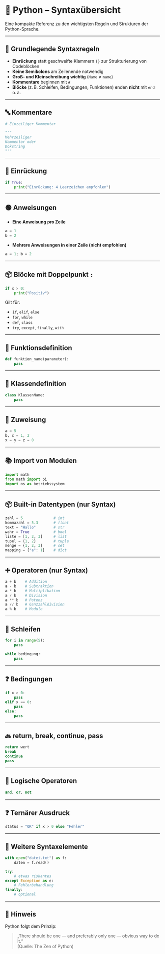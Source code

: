 # 🧾 Python – Syntaxübersicht

Eine kompakte Referenz zu den wichtigsten Regeln und Strukturen der Python-Sprache.

---

## 📌 Grundlegende Syntaxregeln

- **Einrückung** statt geschweifte Klammern `{}` zur Strukturierung von Codeblöcken  
- **Keine Semikolons** am Zeilenende notwendig  
- **Groß- und Kleinschreibung wichtig** (`Name` ≠ `name`)  
- **Kommentare** beginnen mit `#`  
- **Blöcke** (z. B. Schleifen, Bedingungen, Funktionen) enden **nicht** mit `end` o. ä.

---

## 🔤 Kommentare

```python
# Einzeiliger Kommentar

"""
Mehrzeiliger
Kommentar oder
Dokstring
"""
```

---

## 📏 Einrückung

```python
if True:
    print("Einrückung: 4 Leerzeichen empfohlen")
```

---

## 🟢 Anweisungen

- **Eine Anweisung pro Zeile**

```python
a = 1
b = 2
```

- **Mehrere Anweisungen in einer Zeile (nicht empfohlen)**

```python
a = 1; b = 2
```

---

## 📦 Blöcke mit Doppelpunkt `:`

```python
if x > 0:
    print("Positiv")
```

Gilt für:

- `if`, `elif`, `else`
- `for`, `while`
- `def`, `class`
- `try`, `except`, `finally`, `with`

---

## 🔧 Funktionsdefinition

```python
def funktion_name(parameter):
    pass
```

---

## 🧱 Klassendefinition

```python
class KlassenName:
    pass
```

---

## 🧮 Zuweisung

```python
a = 5
b, c = 1, 2
x = y = z = 0
```

---

## 📚 Import von Modulen

```python
import math
from math import pi
import os as betriebssystem
```

---

## 📦 Built-in Datentypen (nur Syntax)

```python
zahl = 5              # int
kommazahl = 5.3       # float
text = "Hallo"        # str
wahr = True           # bool
liste = [1, 2, 3]     # list
tupel = (1, 2)        # tuple
menge = {1, 2, 3}     # set
mapping = {"a": 1}    # dict
```

---

## ➕ Operatoren (nur Syntax)

```python
a + b    # Addition
a - b    # Subtraktion
a * b    # Multiplikation
a / b    # Division
a ** b   # Potenz
a // b   # Ganzzahldivision
a % b    # Modulo
```

---

## 🔁 Schleifen

```python
for i in range(5):
    pass

while bedingung:
    pass
```

---

## ❓ Bedingungen

```python
if x > 0:
    pass
elif x == 0:
    pass
else:
    pass
```

---

## 🔙 return, break, continue, pass

```python
return wert
break
continue
pass
```

---

## 🔗 Logische Operatoren

```python
and, or, not
```

---

## ❓ Ternärer Ausdruck

```python
status = "OK" if x > 0 else "Fehler"
```

---

## 📘 Weitere Syntaxelemente

```python
with open("datei.txt") as f:
    daten = f.read()

try:
    # etwas riskantes
except Exception as e:
    # Fehlerbehandlung
finally:
    # optional
```

---

## 🧠 Hinweis

Python folgt dem Prinzip:  
> „There should be one — and preferably only one — obvious way to do it.“  
(Quelle: The Zen of Python)